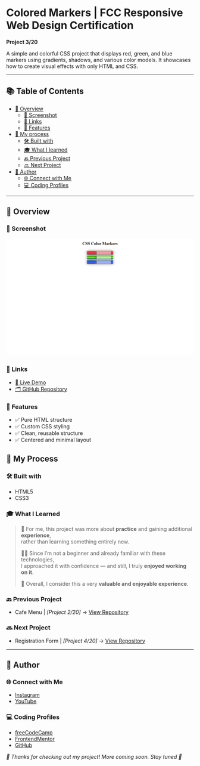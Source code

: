 # Colored Markers | FCC Responsive Web Design Certification

**Project 3/20**

A simple and colorful CSS project that displays red, green, and blue markers using gradients, shadows, and various color models. It showcases how to create visual effects with only HTML and CSS.

---

## 📚 Table of Contents

- [🔎 Overview](#-overview)
  - [📸 Screenshot](#-screenshot)
  - [🔗 Links](#-links)
  - [📌 Features](#-features)
- [🧠 My process](#-my-process)
  - [🛠️ Built with](#️-built-with)
  - [🎓 What I learned](#-what-i-learned)
  - [🔙 Previous Project](#-previous-project)
  - [🔜 Next Project](#-next-project)
- [👤 Author](#-author)
  - [🌐 Connect with Me](#-connect-with-me)
  - [💻 Coding Profiles](#-coding-profiles)

---

## 🔎 Overview

### 📸 Screenshot

![screenshot of the project's webpage](./assets/screenshot.jpg)

### 🔗 Links

 - [🔴 Live Demo](https://dalascript.github.io/colored-markers/)
 - [🗂️ GitHub Repository](https://github.com/DalaScript/colored-markers)

### 📌 Features

 - ✅ Pure HTML structure
 - ✅ Custom CSS styling
 - ✅ Clean, reusable structure
 - ✅ Centered and minimal layout

## 🧠 My Process

### 🛠️ Built with

 - HTML5
 - CSS3

### 🎓 What I Learned

  > 🚀 For me, this project was more about **practice** and gaining additional **experience**,  
  > rather than learning something entirely new.  
  >  
  > 👨‍💻 Since I’m not a beginner and already familiar with these technologies,  
  > I approached it with confidence — and still, I truly **enjoyed working on it**.  
  >  
  > 🎯 Overall, I consider this a very **valuable and enjoyable experience**.

### 🔙 Previous Project

 - Cafe Menu | *[Project 2/20]* → [View Repository](https://github.com/DalaScript/cafe-menu)

### 🔜 Next Project

 - Registration Form | *[Project 4/20]* → [View Repository](https://github.com/DalaScript/registration-form)

---

## 👤 Author

### 🌐 Connect with Me

 - [Instagram](https://www.instagram.com/DalaScript)
 - [YouTube](https://www.youtube.com/@DalaScript)

### 💻 Coding Profiles

 - [freeCodeCamp](https://www.freecodecamp.org/DalaScript)
 - [FrontendMentor](https://www.frontendmentor.io/profile/DalaScript)
 - [GitHub](https://github.com/DalaScript)

*🙌 Thanks for checking out my project! More coming soon. Stay tuned 🚀*